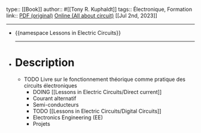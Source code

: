type:: [[Book]]
author:: #[[Tony R. Kuphaldt]]
tags:: Électronique, Formation
link:: [PDF (original)](https://www.ibiblio.org/kuphaldt/electricCircuits/) [Online (All about circuit)](https://www.allaboutcircuits.com/textbook/) 
[[Jul 2nd, 2023]]
***

- {{namespace Lessons in Electric Circuits}}
  ***
- # Description
	- TODO Livre sur le fonctionnement théorique comme pratique des circuits électroniques
		- DOING [[Lessons in Electric Circuits/Direct current]]
		- Courant alternatif
		- Semi-conducteurs
		- TODO [[Lessons in Electric Circuits/Digital Circuits]]
		- Electronics Engineering (EE)
		- Projets
